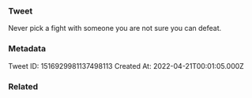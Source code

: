 ### Tweet
Never pick a fight with someone you are not sure you can defeat.

### Metadata
Tweet ID: 1516929981137498113
Created At: 2022-04-21T00:01:05.000Z

### Related

